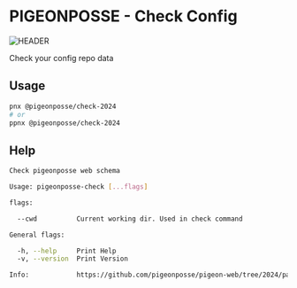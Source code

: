 # PIGEONPOSSE - Check Config

![HEADER](https://github.com/pigeonposse/pigeon-web/tree/main/docs/public/banner.png)

Check your config repo data

## Usage

```bash
pnx @pigeonposse/check-2024
# or
ppnx @pigeonposse/check-2024
```

## Help

```bash
Check pigeonposse web schema

Usage: pigeonposse-check [...flags]

flags:

  --cwd          Current working dir. Used in check command

General flags:

  -h, --help     Print Help
  -v, --version  Print Version

Info:            https://github.com/pigeonposse/pigeon-web/tree/2024/packages/check
```
